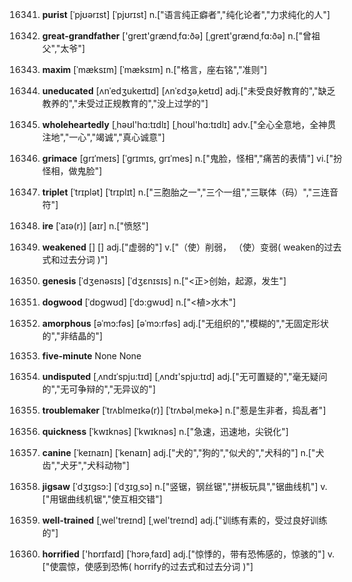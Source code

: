 16341. **purist**
[ˈpjʊərɪst]  [ˈpjʊrɪst]
n.["语言纯正癖者","纯化论者","力求纯化的人"]  

16342. **great-grandfather**
['greɪt'grændˌfɑ:ðə]  [ˌgreɪt'grændˌfɑ:ðə]
n.["曾祖父","太爷"]  

16343. **maxim**
[ˈmæksɪm]  [ˈmæksɪm]
n.["格言，座右铭","准则"]  

16344. **uneducated**
[ʌnˈedʒukeɪtɪd]  [ʌnˈɛdʒəˌketɪd]
adj.["未受良好教育的","缺乏教养的","未受过正规教育的","没上过学的"]  

16345. **wholeheartedly**
[ˌhəʊl'hɑ:tɪdlɪ]  [ˌhoʊl'hɑ:tɪdlɪ]
adv.["全心全意地，全神贯注地","一心","竭诚","真心诚意"]  

16346. **grimace**
[grɪˈmeɪs]  [ˈɡrɪmɪs, ɡrɪˈmes]
n.["鬼脸，怪相","痛苦的表情"]  vi.["扮怪相，做鬼脸"]  

16347. **triplet**
[ˈtrɪplət]  [ˈtrɪplɪt]
n.["三胞胎之一","三个一组","三联体（码）","三连音符"]  

16348. **ire**
[ˈaɪə(r)]  [aɪr]
n.["愤怒"]  

16349. **weakened**
[]  []
adj.["虚弱的"]  v.["（使）削弱， （使）变弱( weaken的过去式和过去分词 )"]  

16350. **genesis**
[ˈdʒenəsɪs]  [ˈdʒɛnɪsɪs]
n.["<正>创始，起源，发生"]  

16351. **dogwood**
[ˈdɒgwʊd]  [ˈdɔ:gwʊd]
n.["<植>水木"]  

16352. **amorphous**
[əˈmɔ:fəs]  [əˈmɔ:rfəs]
adj.["无组织的","模糊的","无固定形状的","非结晶的"]  

16353. **five-minute**
None
None

16354. **undisputed**
[ˌʌndɪˈspju:tɪd]  [ˌʌndɪ'spju:tɪd]
adj.["无可置疑的","毫无疑问的","无可争辩的","无异议的"]  

16355. **troublemaker**
[ˈtrʌblmeɪkə(r)]  [ˈtrʌbəlˌmekɚ]
n.["惹是生非者，捣乱者"]  

16356. **quickness**
[ˈkwɪknəs]  [ˈkwɪknəs]
n.["急速，迅速地，尖锐化"]  

16357. **canine**
[ˈkeɪnaɪn]  [ˈkenaɪn]
adj.["犬的","狗的","似犬的","犬科的"]  n.["犬齿","犬牙","犬科动物"]  

16358. **jigsaw**
[ˈdʒɪgsɔ:]  [ˈdʒɪɡˌsɔ]
n.["竖锯，钢丝锯","拼板玩具","锯曲线机"]  v.["用锯曲线机锯","使互相交错"]  

16359. **well-trained**
[ˌwel'treɪnd]  [ˌwel'treɪnd]
adj.["训练有素的，受过良好训练的"]  

16360. **horrified**
['hɒrɪfaɪd]  [ˈhɔrəˌfaɪd]
adj.["惊悸的，带有恐怖感的，惊骇的"]  v.["使震惊，使感到恐怖( horrify的过去式和过去分词 )"]  

